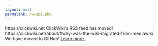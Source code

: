 ```yaml
---
layout: null
permalink: /w/api.php
---
```

<?xml version="1.0" encoding="UTF-8" ?>
<rss version="2.0">

<channel>
  <title>ClickWiki</title>
  <link>https://clickwiki.net</link>
  <description>ClickWiki's RSS feed has moved!</description>
  <item>
    <title>RSS Feed Moved</title>
    <link>https://clickwiki.net/about/#why-was-the-wiki-migrated-from-mediawiki</link>
    <description>We have moved to GitHub! <a href="https://github.com/ClickWiki/clickwiki.net#moved-from-mediawiki">Learn more.</a></description>
  </item>
</channel>

</rss>
